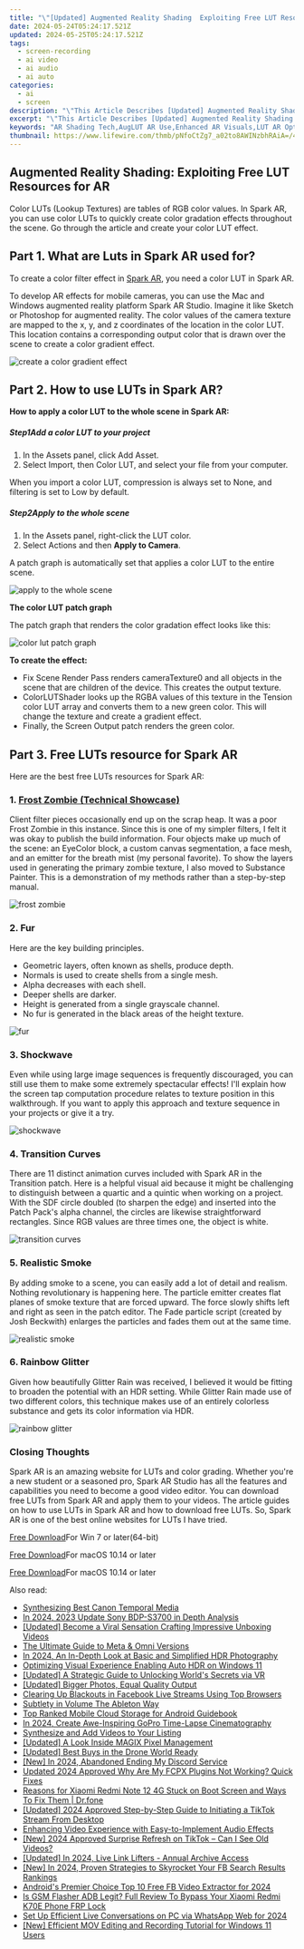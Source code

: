 ```yaml
---
title: "\"[Updated] Augmented Reality Shading  Exploiting Free LUT Resources for AR\""
date: 2024-05-24T05:24:17.521Z
updated: 2024-05-25T05:24:17.521Z
tags: 
  - screen-recording
  - ai video
  - ai audio
  - ai auto
categories: 
  - ai
  - screen
description: "\"This Article Describes [Updated] Augmented Reality Shading: Exploiting Free LUT Resources for AR\""
excerpt: "\"This Article Describes [Updated] Augmented Reality Shading: Exploiting Free LUT Resources for AR\""
keywords: "AR Shading Tech,AugLUT AR Use,Enhanced AR Visuals,LUT AR Optimization,AR Lighting Strategy,FREE LUT AR Techniques,AR Rendering Advance"
thumbnail: https://www.lifewire.com/thmb/pNfoCtZg7_a02to8AWINzbhRAiA=/400x300/filters:no_upscale():max_bytes(150000):strip_icc()/Screenshot2024-01-23at2.09.47PM-eeadb7b54ebc4ff7887719fec71f753a.png
---
```


## Augmented Reality Shading: Exploiting Free LUT Resources for AR

Color LUTs (Lookup Textures) are tables of RGB color values. In Spark AR, you can use color LUTs to quickly create color gradation effects throughout the scene. Go through the article and create your color LUT effect.

## Part 1\. What are Luts in Spark AR used for?

To create a color filter effect in [Spark AR](https://sparkar.facebook.com/ar-studio/), you need a color LUT in Spark AR.

To develop AR effects for mobile cameras, you can use the Mac and Windows augmented reality platform Spark AR Studio. Imagine it like Sketch or Photoshop for augmented reality. The color values of the camera texture are mapped to the x, y, and z coordinates of the location in the color LUT. This location contains a corresponding output color that is drawn over the scene to create a color gradient effect.

![create a color gradient effect](https://images.wondershare.com/filmora/article-images/2022/08/how-to-use-luts-in-spark-ar-1.jpg)

## Part 2\. How to use LUTs in Spark AR?

**How to apply a color LUT to the whole scene in Spark AR:**

##### Step1Add a color LUT to your project

1. In the Assets panel, click Add Asset.
2. Select Import, then Color LUT, and select your file from your computer.

When you import a color LUT, compression is always set to None, and filtering is set to Low by default.

##### Step2Apply to the whole scene

1. In the Assets panel, right-click the LUT color.
2. Select Actions and then **Apply to Camera**.

A patch graph is automatically set that applies a color LUT to the entire scene.

![apply to the whole scene](https://images.wondershare.com/filmora/article-images/2022/08/how-to-use-luts-in-spark-ar-2.jpg)

**The color LUT patch graph**

The patch graph that renders the color gradation effect looks like this:

![color lut patch graph](https://images.wondershare.com/filmora/article-images/2022/08/how-to-use-luts-in-spark-ar-3.jpg)

**To create the effect:**

* Fix Scene Render Pass renders cameraTexture0 and all objects in the scene that are children of the device. This creates the output texture.
* ColorLUTShader looks up the RGBA values of this texture in the Tension color LUT array and converts them to a new green color. This will change the texture and create a gradient effect.
* Finally, the Screen Output patch renders the green color.

## Part 3\. Free LUTs resource for Spark AR

Here are the best free LUTs resources for Spark AR:

### 1\. [Frost Zombie (Technical Showcase)](https://we.tl/t-1uj4wJKluG)

Client filter pieces occasionally end up on the scrap heap. It was a poor Frost Zombie in this instance. Since this is one of my simpler filters, I felt it was okay to publish the build information. Four objects make up much of the scene: an EyeColor block, a custom canvas segmentation, a face mesh, and an emitter for the breath mist (my personal favorite). To show the layers used in generating the primary zombie texture, I also moved to Substance Painter. This is a demonstration of my methods rather than a step-by-step manual.

![frost zombie](https://images.wondershare.com/filmora/article-images/2022/08/how-to-use-luts-in-spark-ar-4.jpg)

### 2\. Fur

Here are the key building principles.

* Geometric layers, often known as shells, produce depth.
* Normals is used to create shells from a single mesh.
* Alpha decreases with each shell.
* Deeper shells are darker.
* Height is generated from a single grayscale channel.
* No fur is generated in the black areas of the height texture.

![fur](https://images.wondershare.com/filmora/article-images/2022/08/how-to-use-luts-in-spark-ar-5.jpg)

### 3\. Shockwave

Even while using large image sequences is frequently discouraged, you can still use them to make some extremely spectacular effects! I'll explain how the screen tap computation procedure relates to texture position in this walkthrough. If you want to apply this approach and texture sequence in your projects or give it a try.

![shockwave](https://images.wondershare.com/filmora/article-images/2022/08/how-to-use-luts-in-spark-ar-6.jpg)

### 4\. Transition Curves

There are 11 distinct animation curves included with Spark AR in the Transition patch. Here is a helpful visual aid because it might be challenging to distinguish between a quartic and a quintic when working on a project. With the SDF circle doubled (to sharpen the edge) and inserted into the Patch Pack's alpha channel, the circles are likewise straightforward rectangles. Since RGB values are three times one, the object is white.

![transition curves](https://images.wondershare.com/filmora/article-images/2022/08/how-to-use-luts-in-spark-ar-7.jpg)

### 5\. Realistic Smoke

By adding smoke to a scene, you can easily add a lot of detail and realism. Nothing revolutionary is happening here. The particle emitter creates flat planes of smoke texture that are forced upward. The force slowly shifts left and right as seen in the patch editor. The Fade particle script (created by Josh Beckwith) enlarges the particles and fades them out at the same time.

![realistic smoke](https://images.wondershare.com/filmora/article-images/2022/08/how-to-use-luts-in-spark-ar-8.jpg)

### 6\. Rainbow Glitter

Given how beautifully Glitter Rain was received, I believed it would be fitting to broaden the potential with an HDR setting. While Glitter Rain made use of two different colors, this technique makes use of an entirely colorless substance and gets its color information via HDR.

![rainbow glitter](https://images.wondershare.com/filmora/article-images/2022/08/how-to-use-luts-in-spark-ar-9.jpg)

### Closing Thoughts

Spark AR is an amazing website for LUTs and color grading. Whether you're a new student or a seasoned pro, Spark AR Studio has all the features and capabilities you need to become a good video editor. You can download free LUTs from Spark AR and apply them to your videos. The article guides on how to use LUTs in Spark AR and how to download free LUTs. So, Spark AR is one of the best online websites for LUTs I have tried.

[Free Download](https://tools.techidaily.com/wondershare/filmora/download/)For Win 7 or later(64-bit)

[Free Download](https://tools.techidaily.com/wondershare/filmora/download/)For macOS 10.14 or later

[Free Download](https://tools.techidaily.com/wondershare/filmora/download/)For macOS 10.14 or later

<ins class="adsbygoogle"
     style="display:block"
     data-ad-format="autorelaxed"
     data-ad-client="ca-pub-7571918770474297"
     data-ad-slot="1223367746"></ins>

<ins class="adsbygoogle"
     style="display:block"
     data-ad-format="autorelaxed"
     data-ad-client="ca-pub-7571918770474297"
     data-ad-slot="1223367746"></ins>



<ins class="adsbygoogle"
     style="display:block"
     data-ad-client="ca-pub-7571918770474297"
     data-ad-slot="8358498916"
     data-ad-format="auto"
     data-full-width-responsive="true"></ins>


<span class="atpl-alsoreadstyle">Also read:</span>
<div><ul>
<li><a href="https://extra-resources.techidaily.com/synthesizing-best-canon-temporal-media/"><u>Synthesizing Best Canon Temporal Media</u></a></li>
<li><a href="https://extra-resources.techidaily.com/in-2024-2023-update-sony-bdp-s3700-in-depth-analysis/"><u>In 2024, 2023 Update  Sony BDP-S3700 in Depth Analysis</u></a></li>
<li><a href="https://extra-resources.techidaily.com/updated-become-a-viral-sensation-crafting-impressive-unboxing-videos/"><u>[Updated] Become a Viral Sensation  Crafting Impressive Unboxing Videos</u></a></li>
<li><a href="https://extra-resources.techidaily.com/the-ultimate-guide-to-meta-and-omni-versions/"><u>The Ultimate Guide to Meta & Omni Versions</u></a></li>
<li><a href="https://extra-resources.techidaily.com/in-2024-an-in-depth-look-at-basic-and-simplified-hdr-photography/"><u>In 2024, An In-Depth Look at Basic and Simplified HDR Photography</u></a></li>
<li><a href="https://extra-resources.techidaily.com/optimizing-visual-experience-enabling-auto-hdr-on-windows-11/"><u>Optimizing Visual Experience  Enabling Auto HDR on Windows 11</u></a></li>
<li><a href="https://extra-resources.techidaily.com/updated-a-strategic-guide-to-unlocking-worlds-secrets-via-vr/"><u>[Updated] A Strategic Guide to Unlocking World's Secrets via VR</u></a></li>
<li><a href="https://extra-resources.techidaily.com/updated-bigger-photos-equal-quality-output/"><u>[Updated] Bigger Photos, Equal Quality Output</u></a></li>
<li><a href="https://extra-resources.techidaily.com/clearing-up-blackouts-in-facebook-live-streams-using-top-browsers/"><u>Clearing Up Blackouts in Facebook Live Streams Using Top Browsers</u></a></li>
<li><a href="https://extra-resources.techidaily.com/subtlety-in-volume-the-ableton-way/"><u>Subtlety in Volume  The Ableton Way</u></a></li>
<li><a href="https://extra-resources.techidaily.com/top-ranked-mobile-cloud-storage-for-android-guidebook/"><u>Top Ranked Mobile Cloud Storage for Android Guidebook</u></a></li>
<li><a href="https://extra-resources.techidaily.com/in-2024-create-awe-inspiring-gopro-time-lapse-cinematography/"><u>In 2024, Create Awe-Inspiring GoPro Time-Lapse Cinematography</u></a></li>
<li><a href="https://extra-resources.techidaily.com/synthesize-and-add-videos-to-your-listing/"><u>Synthesize and Add Videos to Your Listing</u></a></li>
<li><a href="https://extra-resources.techidaily.com/updated-a-look-inside-magix-pixel-management/"><u>[Updated] A Look Inside MAGIX Pixel Management</u></a></li>
<li><a href="https://extra-resources.techidaily.com/updated-best-buys-in-the-drone-world-ready/"><u>[Updated] Best Buys in the Drone World Ready</u></a></li>
<li><a href="https://discord-videos.techidaily.com/new-in-2024-abandoned-ending-my-discord-service/"><u>[New] In 2024, Abandoned  Ending My Discord Service</u></a></li>
<li><a href="https://ai-video-tools.techidaily.com/updated-2024-approved-why-are-my-fcpx-plugins-not-working-quick-fixes/"><u>Updated 2024 Approved Why Are My FCPX Plugins Not Working? Quick Fixes</u></a></li>
<li><a href="https://fix-guide.techidaily.com/reasons-for-xiaomi-redmi-note-12-4g-stuck-on-boot-screen-and-ways-to-fix-them-drfone-by-drfone-fix-android-problems-fix-android-problems/"><u>Reasons for Xiaomi Redmi Note 12 4G Stuck on Boot Screen and Ways To Fix Them | Dr.fone</u></a></li>
<li><a href="https://tiktok-video-recordings.techidaily.com/updated-2024-approved-step-by-step-guide-to-initiating-a-tiktok-stream-from-desktop/"><u>[Updated] 2024 Approved  Step-by-Step Guide to Initiating a TikTok Stream From Desktop</u></a></li>
<li><a href="https://voice-adjusting.techidaily.com/enhancing-video-experience-with-easy-to-implement-audio-effects/"><u>Enhancing Video Experience with Easy-to-Implement Audio Effects</u></a></li>
<li><a href="https://tiktok-videos.techidaily.com/new-2024-approved-surprise-refresh-on-tiktok-can-i-see-old-videos/"><u>[New] 2024 Approved  Surprise Refresh on TikTok – Can I See Old Videos?</u></a></li>
<li><a href="https://facebook-clips.techidaily.com/updated-in-2024-live-link-lifters-annual-archive-access/"><u>[Updated] In 2024, Live Link Lifters - Annual Archive Access</u></a></li>
<li><a href="https://facebook-clips.techidaily.com/new-in-2024-proven-strategies-to-skyrocket-your-fb-search-results-rankings/"><u>[New] In 2024, Proven Strategies to Skyrocket Your FB Search Results Rankings</u></a></li>
<li><a href="https://facebook-clips.techidaily.com/androids-premier-choice-top-10-free-fb-video-extractor-for-2024/"><u>Android's Premier Choice  Top 10 Free FB Video Extractor for 2024</u></a></li>
<li><a href="https://bypass-frp.techidaily.com/is-gsm-flasher-adb-legit-full-review-to-bypass-your-xiaomi-redmi-k70e-phone-frp-lock-by-drfone-android/"><u>Is GSM Flasher ADB Legit? Full Review To Bypass Your Xiaomi Redmi K70E Phone FRP Lock</u></a></li>
<li><a href="https://on-screen-recording.techidaily.com/set-up-efficient-live-conversations-on-pc-via-whatsapp-web-for-2024/"><u>Set Up Efficient Live Conversations on PC via WhatsApp Web for 2024</u></a></li>
<li><a href="https://remote-screen-capture.techidaily.com/new-efficient-mov-editing-and-recording-tutorial-for-windows-11-users/"><u>[New] Efficient MOV Editing and Recording Tutorial for Windows 11 Users</u></a></li>
</ul></div>

